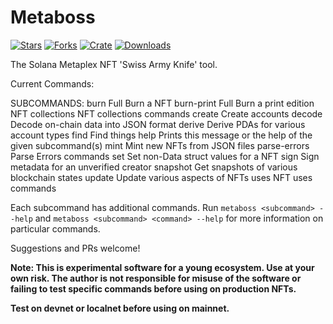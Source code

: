 # Metaboss

[![Stars](https://img.shields.io/github/stars/samuelvanderwaal/metaboss?style=social)](https://github.com/samuelvanderwaal/metaboss)
[![Forks](https://img.shields.io/github/forks/samuelvanderwaal/metaboss?style=social)](https://github.com/samuelvanderwaal/metaboss)
[![Crate](https://img.shields.io/crates/v/metaboss)](https://crates.io/crates/metaboss)
[![Downloads](https://img.shields.io/crates/d/metaboss)](https://crates.io/crates/metaboss)

The Solana Metaplex NFT 'Swiss Army Knife' tool.

Current Commands:

SUBCOMMANDS:
    burn            Full Burn a NFT
    burn-print      Full Burn a print edition NFT
    collections     NFT collections commands
    create          Create accounts
    decode          Decode on-chain data into JSON format
    derive          Derive PDAs for various account types
    find            Find things
    help            Prints this message or the help of the given subcommand(s)
    mint            Mint new NFTs from JSON files
    parse-errors    Parse Errors commands
    set             Set non-Data struct values for a NFT
    sign            Sign metadata for an unverified creator
    snapshot        Get snapshots of various blockchain states
    update          Update various aspects of NFTs
    uses            NFT uses commands

Each subcommand has additional commands. Run `metaboss <subcommand> --help` and `metaboss <subcommand> <command> --help` for more information on particular commands.

Suggestions and PRs welcome!

**Note: This is experimental software for a young ecosystem. Use at your own risk. The author is not responsible for misuse of the software or failing to test specific commands before using on production NFTs.**

**Test on devnet or localnet before using on mainnet.**

